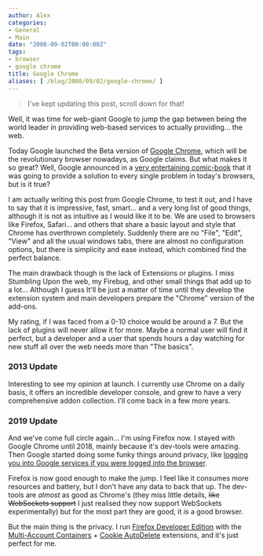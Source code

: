 ```yaml
---
author: Alex
categories:
- General
- Main
date: "2008-09-02T00:00:00Z"
tags:
- browser
- google chrome
title: Google Chrome
aliases: [ /blog/2008/09/02/google-chrome/ ]
---
```

 
> I've kept updating this post, scroll down for that!

Well, it was time for web-giant Google to jump the gap between being the world leader in providing web-based services to actually providing... the web.

Today Google launched the Beta version of [Google Chrome][2], which will be the revolutionary browser nowadays, as Google claims. But what makes it so great? Well, Google announced in a [very entertaining comic-book][3] that it was going to provide a solution to every single problem in today\'s browsers, but is it true?

 [2]: http://www.google.com/chrome/index.html?hl=es&brand=CHMG&utm_source=es-hpp&utm_medium=hpp&utm_campaign=es
 [3]: http://www.google.com/googlebooks/chrome/

I am actually writing this post from Google Chrome, to test it out, and I have to say that it is impressive, fast, smart... and a very long list of good things, although it is not as intuitive as I would like it to be. We are used to browsers like Firefox, Safari... and others that share a basic layout and style that Chrome has overthrown completely. Suddenly there are no \"File\", \"Edit\", \"View\" and all the usual windows tabs, there are almost no configuration options, but there is simplicity and ease instead, which combined find the perfect balance.

The main drawback though is the lack of Extensions or plugins. I miss Stumbling Upon the web, my Firebug, and other small things that add up to a lot... Although I guess It\'ll be just a matter of time until they develop the extension system and main developers prepare the \"Chrome\" version of the add-ons.

My rating, if I was faced from a 0-10 choice would be around a 7. But the lack of plugins will never allow it for more. Maybe a normal user will find it perfect, but a developer and a user that spends hours a day watching for new stuff all over the web needs more than \"The basics\".

### 2013 Update

Interesting to see my opinion at launch. I currently use Chrome on a daily basis, it offers an incredible developer console, and grew to have a very comprehensive addon collection.
I'll come back in a few more years.

### 2019 Update

And we've come full circle again... I'm using Firefox now. I stayed with Google Chrome until 2018, mainly because it's dev-tools were amazing. Then Google started doing some funky things around privacy, like [logging you into Google services if you were logged into the browser](https://www.theverge.com/2018/9/24/17895536/google-chrome-69-log-in-sync-password-user-data-privacy). 

Firefox is now good enough to make the jump. I feel like it consumes more resources and battery, but I don't have any data to back that up. The dev-tools are *almost* as good as Chrome's (they miss little details, <del>like WebSockets support</del> I just realised they now support WebSockets experimentally) but for the most part they are good, it *is* a good browser.

But the main thing is the privacy. I run [Firefox Developer Edition](https://www.mozilla.org/en-US/firefox/developer/) with the [Multi-Account Containers](https://addons.mozilla.org/en-US/firefox/addon/multi-account-containers/) + [Cookie AutoDelete](https://addons.mozilla.org/en-US/firefox/addon/cookie-autodelete/?src=search) extensions, and it's just perfect for me.
